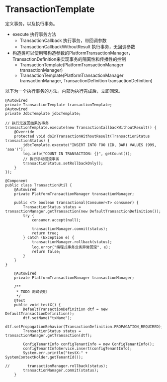 # TransactionTemplate
定义事务，以及执行事务。

+ execute 执行事务方法
    - TransactionCallback 执行事务，带回调参数
    - TransactionCallbackWithoutResult 执行事务，无回调参数
+ 构造类可以使用带构造参数的PlatformTransactionManager，TransactionDefinition来实现事务的隔离性和传播性的控制
    - TransactionTemplate(PlatformTransactionManager transactionManager)
    - TransactionTemplate(PlatformTransactionManager transactionManager, TransactionDefinition transactionDefinition)


以下为一个执行事务的方法。内部为执行完成后，立即回滚。
```
@Autowired
private TransactionTemplate transactionTemplate;
@Autowired
private JdbcTemplate jdbcTemplate;

// 执行无返回结果的事务
transactionTemplate.execute(new TransactionCallbackWithoutResult() {
    @Override
    protected void doInTransactionWithoutResult(TransactionStatus transactionStatus) {
        jdbcTemplate.execute("INSERT INTO FOO (ID, BAR) VALUES (999, 'aaa')");
        log.info("COUNT IN TRANSACTION: {}", getCount());
        // 执行手动回滚事务
        transactionStatus.setRollbackOnly();
    }
});

```

```
@Component
public class TransactionUtil {
    @Autowired
    private PlatformTransactionManager transactionManager;

    public <T> boolean transactional(Consumer<T> consumer) {
        TransactionStatus status = transactionManager.getTransaction(new DefaultTransactionDefinition());
        try {
            consumer.accept(null);
            
            transactionManager.commit(status);
            return true;
        } catch (Exception e) {
            transactionManager.rollback(status);
            log.error("编程式事务业务异常回滚", e);
            return false;
        }
    }
}
```

```
    @Autowired
    private PlatformTransactionManager transactionManager;

    /**
     * TODO 测试说明
     */
    @Test
    public void testX() {
        DefaultTransactionDefinition dtf = new DefaultTransactionDefinition();
        dtf.setName("txName");
        dtf.setPropagationBehavior(TransactionDefinition.PROPAGATION_REQUIRED);
        TransactionStatus status = transactionManager.getTransaction(dtf);

        ConfigTenantInfo configTenantInfo = new ConfigTenantInfo();
        configTenantInfoService.insert(configTenantInfo);
        System.err.println("testX-" + SystemContextHolder.getTenantId());

//        transactionManager.rollback(status);
        transactionManager.commit(status);
    }
```